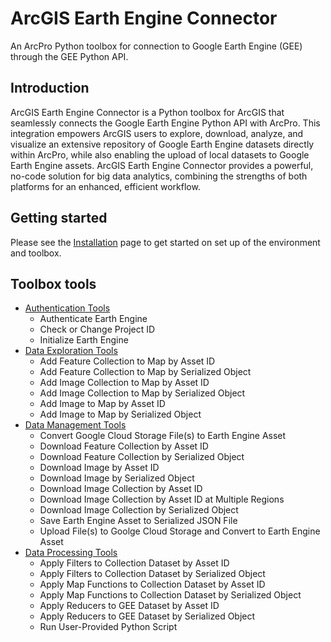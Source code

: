 # ArcGIS Earth Engine Connector
An ArcPro Python toolbox for connection to Google Earth Engine (GEE) through the GEE Python API.

## Introduction
ArcGIS Earth Engine Connector is a Python toolbox for ArcGIS that seamlessly connects the Google Earth Engine Python API with ArcPro. This integration empowers ArcGIS users to explore, download, analyze, and visualize an extensive repository of Google Earth Engine datasets directly within ArcPro, while also enabling the upload of local datasets to Google Earth Engine assets. ArcGIS Earth Engine Connector provides a powerful, no-code solution for big data analytics, combining the strengths of both platforms for an enhanced, efficient workflow.

## Getting started
Please see the [Installation](03_installation.md) page to get started on set up of the environment and toolbox.

## Toolbox tools
 - [Authentication Tools](04_authentication_tools.md)
    - Authenticate Earth Engine
    - Check or Change Project ID
    - Initialize Earth Engine
 - [Data Exploration Tools](05_data_exploration_tools.md)
    - Add Feature Collection to Map by Asset ID
    - Add Feature Collection to Map by Serialized Object
    - Add Image Collection to Map by Asset ID
    - Add Image Collection to Map by Serialized Object
    - Add Image to Map by Asset ID
    - Add Image to Map by Serialized Object
 - [Data Management Tools](06_data_management_tools.md)
    - Convert Google Cloud Storage File(s) to Earth Engine Asset
    - Download Feature Collection by Asset ID
    - Download Feature Collection by Serialized Object
    - Download Image by Asset ID
    - Download Image by Serialized Object
    - Download Image Collection by Asset ID
    - Download Image Collection by Asset ID at Multiple Regions
    - Download Image Collection by Serialized Object
    - Save Earth Engine Asset to Serialized JSON File
    - Upload File(s) to Goolge Cloud Storage and Convert to Earth Engine Asset
 - [Data Processing Tools](07_data_processing_tools.md)
    - Apply Filters to Collection Dataset by Asset ID
    - Apply Filters to Collection Dataset by Serialized Object
    - Apply Map Functions to Collection Dataset by Asset ID
    - Apply Map Functions to Collection Dataset by Serialized Object
    - Apply Reducers to GEE Dataset by Asset ID
    - Apply Reducers to GEE Dataset by Serialized Object
    - Run User-Provided Python Script
